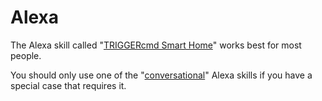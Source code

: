 # Alexa

The Alexa skill called "[TRIGGERcmd Smart Home](./SmartHomeAlexa.md)" works best for most people.  

You should only use one of the "[conversational](./ConversationalAlexa.md)" Alexa skills if you have a special case that requires it.